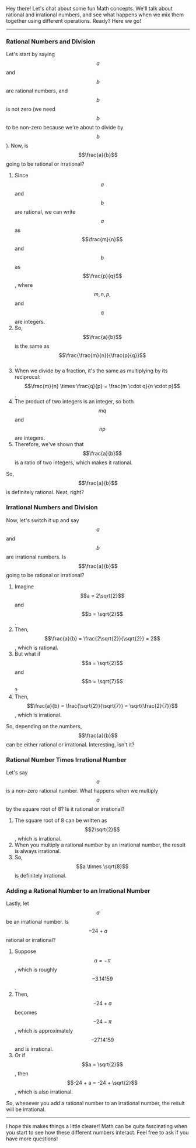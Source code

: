 Hey there! Let's chat about some fun Math concepts. We'll talk about rational and irrational numbers, and see what happens when we mix them together using different operations. Ready? Here we go!

---

### Rational Numbers and Division

Let's start by saying $$a$$ and $$b$$ are rational numbers, and $$b$$ is not zero (we need $$b$$ to be non-zero because we're about to divide by $$b$$). Now, is $$\frac{a}{b}$$ going to be rational or irrational?

1. Since $$a$$ and $$b$$ are rational, we can write $$a$$ as $$\frac{m}{n}$$ and $$b$$ as $$\frac{p}{q}$$, where $$m, n, p,$$ and $$q$$ are integers.
2. So, $$\frac{a}{b}$$ is the same as $$\frac{\frac{m}{n}}{\frac{p}{q}}$$.
3. When we divide by a fraction, it's the same as multiplying by its reciprocal: $$\frac{m}{n} \times \frac{q}{p} = \frac{m \cdot q}{n \cdot p}$$.
4. The product of two integers is an integer, so both $$mq$$ and $$np$$ are integers.
5. Therefore, we've shown that $$\frac{a}{b}$$ is a ratio of two integers, which makes it rational. 

So, $$\frac{a}{b}$$ is definitely rational. Neat, right?

### Irrational Numbers and Division

Now, let's switch it up and say $$a$$ and $$b$$ are irrational numbers. Is $$\frac{a}{b}$$ going to be rational or irrational?

1. Imagine $$a = 2\sqrt{2}$$ and $$b = \sqrt{2}$$.
2. Then, $$\frac{a}{b} = \frac{2\sqrt{2}}{\sqrt{2}} = 2$$, which is rational.
3. But what if $$a = \sqrt{2}$$ and $$b = \sqrt{7}$$?
4. Then, $$\frac{a}{b} = \frac{\sqrt{2}}{\sqrt{7}} = \sqrt{\frac{2}{7}}$$, which is irrational.

So, depending on the numbers, $$\frac{a}{b}$$ can be either rational or irrational. Interesting, isn't it?

### Rational Number Times Irrational Number

Let's say $$a$$ is a non-zero rational number. What happens when we multiply $$a$$ by the square root of 8? Is it rational or irrational?

1. The square root of 8 can be written as $$2\sqrt{2}$$, which is irrational.
2. When you multiply a rational number by an irrational number, the result is always irrational.
3. So, $$a \times \sqrt{8}$$ is definitely irrational.

### Adding a Rational Number to an Irrational Number

Lastly, let $$a$$ be an irrational number. Is $$-24 + a$$ rational or irrational?

1. Suppose $$a = -\pi$$, which is roughly $$-3.14159$$.
2. Then, $$-24 + a$$ becomes $$-24 - \pi$$, which is approximately $$-27.14159$$ and is irrational.
3. Or if $$a = \sqrt{2}$$, then $$-24 + a = -24 + \sqrt{2}$$, which is also irrational.

So, whenever you add a rational number to an irrational number, the result will be irrational.

---

I hope this makes things a little clearer! Math can be quite fascinating when you start to see how these different numbers interact. Feel free to ask if you have more questions!